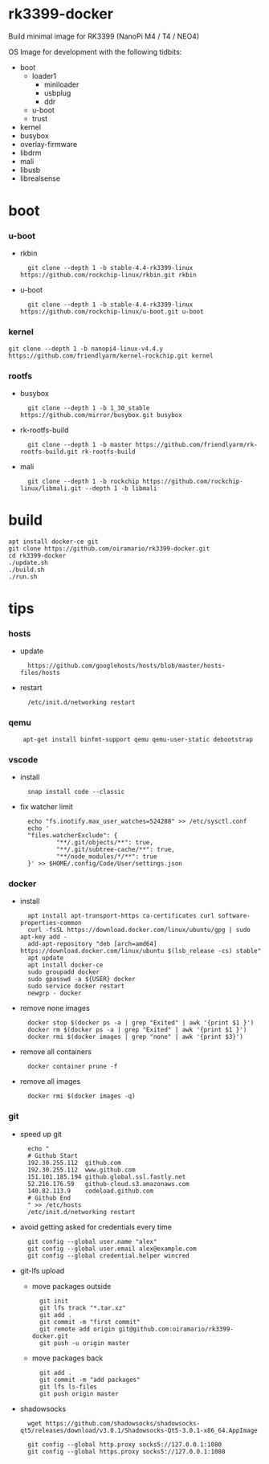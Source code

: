rk3399-docker
=============
Build minimal image for RK3399 (NanoPi M4 / T4 / NEO4)

OS Image for development with the following tidbits:

* boot
    * loader1
        * miniloader
        * usbplug
        * ddr
    * u-boot
    * trust
* kernel
* busybox
* overlay-firmware
* libdrm
* mali
* libusb
* librealsense
 
# boot

### u-boot

* rkbin

        git clone --depth 1 -b stable-4.4-rk3399-linux https://github.com/rockchip-linux/rkbin.git rkbin

* u-boot

        git clone --depth 1 -b stable-4.4-rk3399-linux https://github.com/rockchip-linux/u-boot.git u-boot

### kernel

    git clone --depth 1 -b nanopi4-linux-v4.4.y https://github.com/friendlyarm/kernel-rockchip.git kernel

### rootfs

* busybox

        git clone --depth 1 -b 1_30_stable https://github.com/mirror/busybox.git busybox

* rk-rootfs-build

        git clone --depth 1 -b master https://github.com/friendlyarm/rk-rootfs-build.git rk-rootfs-build

* mali

        git clone --depth 1 -b rockchip https://github.com/rockchip-linux/libmali.git --depth 1 -b libmali

# build

    apt install docker-ce git
    git clone https://github.com/oiramario/rk3399-docker.git
    cd rk3399-docker
    ./update.sh
    ./build.sh
    ./run.sh

# tips
### hosts
* update

        https://github.com/googlehosts/hosts/blob/master/hosts-files/hosts

* restart

        /etc/init.d/networking restart

### qemu
        apt-get install binfmt-support qemu qemu-user-static debootstrap

### vscode
* install

        snap install code --classic

* fix watcher limit

        echo "fs.inotify.max_user_watches=524288" >> /etc/sysctl.conf
        echo '
        "files.watcherExclude": {
                "**/.git/objects/**": true,
                "**/.git/subtree-cache/**": true,
                "**/node_modules/*/**": true
        }' >> $HOME/.config/Code/User/settings.json

### docker
* install

        apt install apt-transport-https ca-certificates curl software-properties-common
        curl -fsSL https://download.docker.com/linux/ubuntu/gpg | sudo apt-key add -
        add-apt-repository "deb [arch=amd64] https://download.docker.com/linux/ubuntu $(lsb_release -cs) stable"
        apt update
        apt install docker-ce
        sudo groupadd docker
        sudo gpasswd -a ${USER} docker
        sudo service docker restart
        newgrp - docker

* remove none images

        docker stop $(docker ps -a | grep "Exited" | awk '{print $1 }')
        docker rm $(docker ps -a | grep "Exited" | awk '{print $1 }')
        docker rmi $(docker images | grep "none" | awk '{print $3}')

* remove all containers

        docker container prune -f

* remove all images

        docker rmi $(docker images -q)

### git
* speed up git

        echo "
        # Github Start
        192.30.255.112	github.com
        192.30.255.112	www.github.com
        151.101.185.194 github.global.ssl.fastly.net
        52.216.176.59   github-cloud.s3.amazonaws.com
        140.82.113.9    codeload.github.com
        # Github End
        " >> /etc/hosts
        /etc/init.d/networking restart

* avoid getting asked for credentials every time

        git config --global user.name "alex"
        git config --global user.email alex@example.com
        git config --global credential.helper wincred

* git-lfs upload
    * move packages outside

            git init
            git lfs track "*.tar.xz"
            git add .
            git commit -m "first commit"
            git remote add origin git@github.com:oiramario/rk3399-docker.git
            git push -u origin master

    * move packages back

            git add .
            git commit -m "add packages"
            git lfs ls-files
            git push origin master

* shadowsocks

        wget https://github.com/shadowsocks/shadowsocks-qt5/releases/download/v3.0.1/Shadowsocks-Qt5-3.0.1-x86_64.AppImage
        
        git config --global http.proxy socks5://127.0.0.1:1080
        git config --global https.proxy socks5://127.0.0.1:1080
